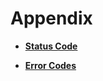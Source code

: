 # Appendix<a name="antiddos_02_0030"></a>

-   **[Status Code](status-code.md)**  

-   **[Error Codes](error-codes.md)**  


